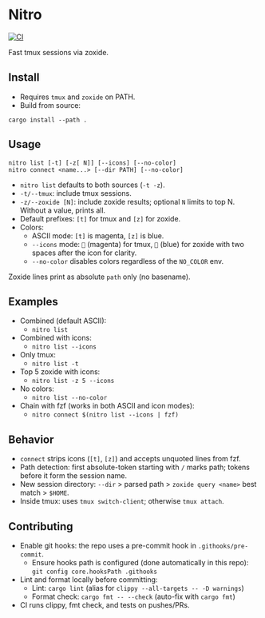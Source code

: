 # Nitro

[![CI](https://github.com/bclaudel/nitro/actions/workflows/ci.yml/badge.svg)](https://github.com/bclaudel/nitro/actions/workflows/ci.yml)

Fast tmux sessions via zoxide.

## Install

- Requires `tmux` and `zoxide` on PATH.
- Build from source:

```
cargo install --path .
```

## Usage

```
nitro list [-t] [-z[ N]] [--icons] [--no-color]
nitro connect <name...> [--dir PATH] [--no-color]
```

- `nitro list` defaults to both sources (`-t -z`).
- `-t/--tmux`: include tmux sessions.
- `-z/--zoxide [N]`: include zoxide results; optional `N` limits to top N. Without a value, prints all.
- Default prefixes: `[t]` for tmux and `[z]` for zoxide.
- Colors:
  - ASCII mode: `[t]` is magenta, `[z]` is blue.
  - `--icons` mode: `` (magenta) for tmux, `` (blue) for zoxide with two spaces after the icon for clarity.
  - `--no-color` disables colors regardless of the `NO_COLOR` env.

Zoxide lines print as absolute `path` only (no basename).

## Examples

- Combined (default ASCII):
  - `nitro list`
- Combined with icons:
  - `nitro list --icons`
- Only tmux:
  - `nitro list -t`
- Top 5 zoxide with icons:
  - `nitro list -z 5 --icons`
- No colors:
  - `nitro list --no-color`
- Chain with fzf (works in both ASCII and icon modes):
  - `nitro connect $(nitro list --icons | fzf)`

## Behavior

- `connect` strips icons (`[t]`, `[z]`) and accepts unquoted lines from fzf.
- Path detection: first absolute-token starting with `/` marks path; tokens before it form the session name.
- New session directory: `--dir` > parsed path > `zoxide query <name>` best match > `$HOME`.
- Inside tmux: uses `tmux switch-client`; otherwise `tmux attach`.

## Contributing

- Enable git hooks: the repo uses a pre-commit hook in `.githooks/pre-commit`.
  - Ensure hooks path is configured (done automatically in this repo): `git config core.hooksPath .githooks`
- Lint and format locally before committing:
  - Lint: `cargo lint` (alias for `clippy --all-targets -- -D warnings`)
  - Format check: `cargo fmt -- --check` (auto-fix with `cargo fmt`)
- CI runs clippy, fmt check, and tests on pushes/PRs.

